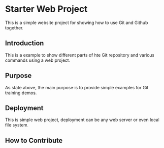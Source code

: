 # Starter Web Project

This is a simple website project for showing how to use Git and Github together.

## Introduction

This is a example to show different parts of hte Git repository and various commands using a web project.

## Purpose

As state above, the main purpose is to provide simple examples for Git training demos.

## Deployment

This is simple web project, deployment can be any web server or even local file system.

## How to Contribute